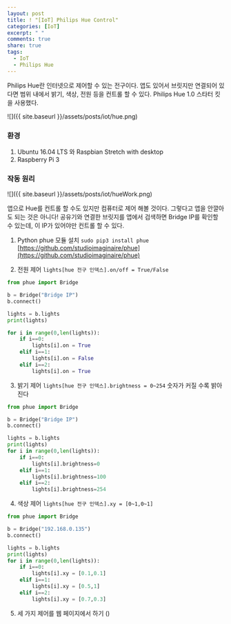 ```yaml
---
layout: post
title: ! "[IoT] Philips Hue Control"
categories: [IoT]
excerpt: " "
comments: true
share: true
tags:
  - IoT
  - Philips Hue
---
```


Philips Hue란 인터넷으로 제어할 수 있는 전구이다.
앱도 있어서 브릿지만 연결되어 있다면 범위 내에서 밝기, 색상, 전원 등을 컨트롤 할 수 있다.
Philips Hue 1.0 스타터 킷을 사용했다.

![]({{ site.baseurl }}/assets/posts/iot/hue.png)

### 환경
1. Ubuntu 16.04 LTS 와 Raspbian Stretch with desktop
2. Raspberry Pi 3

### 작동 원리
![]({{ site.baseurl }}/assets/posts/iot/hueWork.png)

앱으로 Hue를 컨트롤 할 수도 있지만 컴퓨터로 제어 해볼 것이다.
그렇다고 앱을 안깔아도 되는 것은 아니다!
공유기와 연결한 브릿지를 앱에서 검색하면 Bridge IP를 확인할 수 있는데, 이 IP가 있어야만 컨트롤 할 수 있다.

1. Python phue 모듈 설치
`sudo pip3 install phue`
[https://github.com/studioimaginaire/phue](https://github.com/studioimaginaire/phue)

2. 전원 제어
`lights[hue 전구 인덱스].on/off = True/False`

```py
from phue import Bridge

b = Bridge("Bridge IP")
b.connect()

lights = b.lights
print(lights)

for i in range(0,len(lights)):
	if i==0:
		lights[i].on = True
	elif i==1:
		lights[i].on = False
	elif i==2:
		lights[i].on = True
```

3. 밝기 제어
`lights[hue 전구 인덱스].brightness = 0~254` 숫자가 커질 수록 밝아진다

```py
from phue import Bridge

b = Bridge("Bridge IP")
b.connect()

lights = b.lights
print(lights)
for i in range(0,len(lights)):
	if i==0:
		lights[i].brightness=0
	elif i==1:
		lights[i].brightness=100
	elif i==2:
		lights[i].brightness=254
```

4. 색상 제어
`lights[hue 전구 인덱스].xy = [0~1,0~1]`
```py
from phue import Bridge

b = Bridge("192.168.0.135")
b.connect()

lights = b.lights
print(lights)
for i in range(0,len(lights)):
	if i==0:
		lights[i].xy = [0.1,0.1]
	elif i==1:
		lights[i].xy = [0.5,1]
	elif i==2:
		lights[i].xy = [0.7,0.3]
```

5. 세 가지 제어를 웹 페이지에서 하기
()
